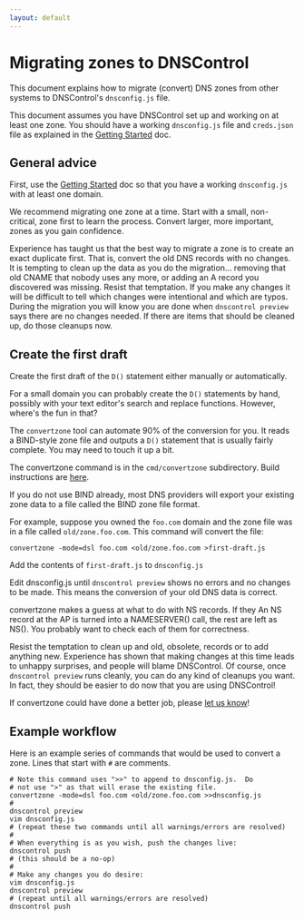 ```yaml
---
layout: default
---
```


# Migrating zones to DNSControl

This document explains how to migrate (convert) DNS zones from
other systems to DNSControl's `dnsconfig.js` file.

This document assumes you have DNSControl set up and working on at
least one zone.  You should have a working `dnsconfig.js` file and
`creds.json` file as explained in the
[Getting Started]({{site.github.url}}/getting-started) doc.

## General advice

First, use the
[Getting Started]({{site.github.url}}/getting-started) doc
so that you have a working `dnsconfig.js` with at least one domain.

We recommend migrating one zone at a time. Start with a small,
non-critical, zone first to learn the process.  Convert larger,
more important, zones as you gain confidence.

Experience has taught us that the best way to migrate a zone is
to create an exact duplicate first. That is, convert the old DNS records
with no changes.  It is tempting to clean up the data as you do the migration...
removing that old CNAME that nobody uses any more, or adding an
A record you discovered was missing. Resist that temptation.  If you make any
changes it will be difficult to tell which changes were intentional
and which are typos. During the migration you will know you are done
when `dnscontrol preview` says there are no changes needed. If there
are items that should be cleaned up, do those cleanups now.

## Create the first draft

Create the first draft of the `D()` statement either manually or
automatically.

For a small domain you can probably create the `D()` statements by
hand, possibly with your text editor's search and replace functions.
However, where's the fun in that?

The `convertzone` tool can automate 90% of the conversion for you. It
reads a BIND-style zone file and outputs a `D()` statement
that is usually fairly complete. You may need to touch it up a bit.

The convertzone command is in the `cmd/convertzone` subdirectory.
Build instructions are
[here](https://github.com/StackExchange/dnscontrol/blob/master/cmd/convertzone/README.md).

If you do not use BIND already, most DNS providers will export your
existing zone data to a file called the BIND zone file format.

For example, suppose you owned the `foo.com` domain and the zone file
was in a file called `old/zone.foo.com`. This command will convert the file:

    convertzone -mode=dsl foo.com <old/zone.foo.com >first-draft.js

Add the contents of `first-draft.js` to `dnsconfig.js`

Edit dnsconfig.js until `dnscontrol preview` shows no errors and
no changes to be made. This means the conversion of your old DNS
data is correct.

convertzone makes a guess at what to do with NS records. If
they An NS record at the AP is turned into a NAMESERVER() call, the
rest are left as NS().  You probably want to check each of them for
correctness.

Resist the temptation to clean up and old, obsolete, records or to
add anything new. Experience has shown that making changes at this
time leads to unhappy surprises, and people will blame DNSControl.
Of course, once `dnscontrol preview` runs cleanly, you can do any
kind of cleanups you want.  In fact, they should be easier to do
now that you are using DNSControl!

If convertzone could have done a better job, please
[let us know](https://github.com/StackExchange/dnscontrol/issues)!

## Example workflow

Here is an example series of commands that would be used
to convert a zone. Lines that start with `#` are comments.

    # Note this command uses ">>" to append to dnsconfig.js.  Do
    # not use ">" as that will erase the existing file.
    convertzone -mode=dsl foo.com <old/zone.foo.com >>dnsconfig.js
    #
    dnscontrol preview
    vim dnsconfig.js
    # (repeat these two commands until all warnings/errors are resolved)
    #
    # When everything is as you wish, push the changes live:
    dnscontrol push
    # (this should be a no-op)
    #
    # Make any changes you do desire:
    vim dnsconfig.js
    dnscontrol preview
    # (repeat until all warnings/errors are resolved)
    dnscontrol push
